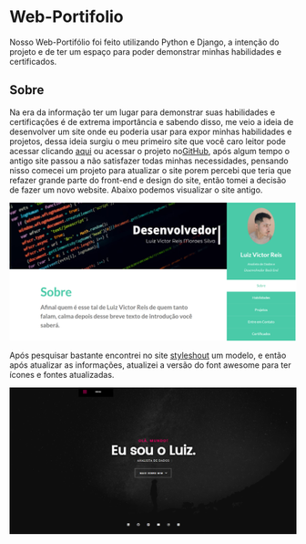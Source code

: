 
# Web-Portifolio 

Nosso Web-Portifólio foi feito utilizando Python e Django, a intenção do projeto e de ter um espaço para poder demonstrar minhas habilidades e certificados. 



## Sobre
Na era da informação ter um lugar para demonstrar suas habilidades e certificações é de extrema importância e sabendo disso, me veio a ideia de desenvolver um site onde eu poderia usar para expor minhas habilidades e projetos, dessa ideia surgiu o meu primeiro site que você caro leitor pode acessar clicando <a href=“https://luizv315.pythonanywhere.com“>aqui</a> ou acessar o projeto no<a href=“https://github.com/luiz315/portfo“>GitHub</a>, após algum tempo o antigo site passou a não satisfazer todas minhas necessidades, pensando nisso comecei um projeto para atualizar o site porem percebi que teria que refazer grande parte do front-end e design do site, então tomei a decisão de fazer um novo website. Abaixo podemos visualizar o site antigo.

<img src="readme_images/site_antigo.png" alt="Site Antigo "> <br>

Após pesquisar bastante encontrei no site <a href ="https://styleshout.com/free-templates/"> styleshout</a> um modelo, e então após atualizar as informações, atualizei a versão do font awesome para ter ícones e fontes atualizadas.

<img src="readme_images/site_novo.png" alt="Site Novo"> <br>

